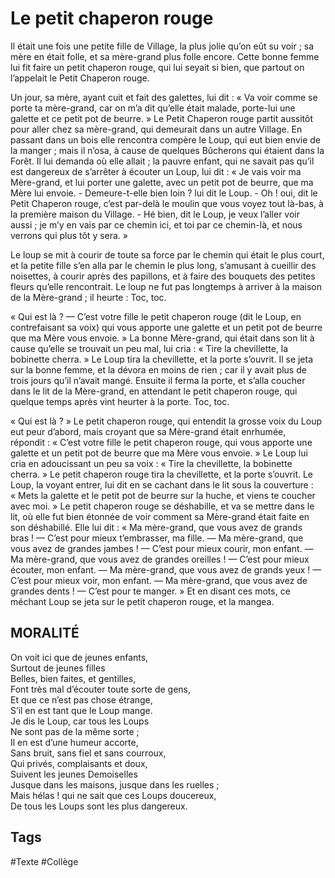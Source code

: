 # Le petit chaperon rouge

Il était une fois une petite fille de Village, la plus jolie qu’on eût su voir ; sa mère en était folle, et sa mère-grand plus folle encore. Cette bonne femme lui fit faire un petit chaperon rouge, qui lui seyait si bien, que partout on l’appelait le Petit Chaperon rouge.

Un jour, sa mère, ayant cuit et fait des galettes, lui dit : « Va voir comme se porte ta mère-grand, car on m’a dit qu’elle était malade, porte-lui une galette et ce petit pot de beurre. » Le Petit Chaperon rouge partit aussitôt pour aller chez sa mère-grand, qui demeurait dans un autre Village. En passant dans un bois elle rencontra compère le Loup, qui eut bien envie de la manger ; mais il n’osa, à cause de quelques Bûcherons qui étaient dans la Forêt. Il lui demanda où elle allait ; la pauvre enfant, qui ne savait pas qu’il est dangereux de s’arrêter à écouter un Loup, lui dit : « Je vais voir ma Mère-grand, et lui porter une galette, avec un petit pot de beurre, que ma Mère lui envoie. - Demeure-t-elle bien loin ? lui dit le Loup. - Oh ! oui, dit le Petit Chaperon rouge, c’est par-delà le moulin que vous voyez tout là-bas, à la première maison du Village. - Hé bien, dit le Loup, je veux l’aller voir aussi ; je m’y en vais par ce chemin ici, et toi par ce chemin-là, et nous verrons qui plus tôt y sera. »

Le loup se mit à courir de toute sa force par le chemin qui était le plus court, et la petite fille s’en alla par le chemin le plus long, s’amusant à cueillir des noisettes, à courir après des papillons, et à faire des bouquets des petites fleurs qu’elle rencontrait. Le loup ne fut pas longtemps à arriver à la maison de la Mère-grand ; il heurte : Toc, toc.

« Qui est là ? — C’est votre fille le petit chaperon rouge (dit le Loup, en contrefaisant sa voix) qui vous apporte une galette et un petit pot de beurre que ma Mère vous envoie. » La bonne Mère-grand, qui était dans son lit à cause qu’elle se trouvait un peu mal, lui cria : « Tire la chevillette, la bobinette cherra. » Le Loup tira la chevillette, et la porte s’ouvrit. Il se jeta sur la bonne femme, et la dévora en moins de rien ; car il y avait plus de trois jours qu’il n’avait mangé. Ensuite il ferma la porte, et s’alla coucher dans le lit de la Mère-grand, en attendant le petit chaperon rouge, qui quelque temps après vint heurter à la porte. Toc, toc.

« Qui est là ? » Le petit chaperon rouge, qui entendit la grosse voix du Loup eut peur d’abord, mais croyant que sa Mère-grand était enrhumée, répondit : « C’est votre fille le petit chaperon rouge, qui vous apporte une galette et un petit pot de beurre que ma Mère vous envoie. » Le Loup lui cria en adoucissant un peu sa voix : « Tire la chevillette, la bobinette cherra. » Le petit chaperon rouge tira la chevillette, et la porte s’ouvrit. Le Loup, la voyant entrer, lui dit en se cachant dans le lit sous la couverture : « Mets la galette et le petit pot de beurre sur la huche, et viens te coucher avec moi. » Le petit chaperon rouge se déshabille, et va se mettre dans le lit, où elle fut bien étonnée de voir comment sa Mère-grand était faite en son déshabillé. Elle lui dit : « Ma mère-grand, que vous avez de grands bras ! — C’est pour mieux t’embrasser, ma fille. — Ma mère-grand, que vous avez de grandes jambes ! — C’est pour mieux courir, mon enfant. — Ma mère-grand, que vous avez de grandes oreilles ! — C’est pour mieux écouter, mon enfant. — Ma mère-grand, que vous avez de grands yeux ! — C’est pour mieux voir, mon enfant. — Ma mère-grand, que vous avez de grandes dents ! — C’est pour te manger. » Et en disant ces mots, ce méchant Loup se jeta sur le petit chaperon rouge, et la mangea.

## MORALITÉ

On voit ici que de jeunes enfants,<br />
Surtout de jeunes filles<br />
Belles, bien faites, et gentilles,<br />
Font très mal d’écouter toute sorte de gens,<br />
Et que ce n’est pas chose étrange,<br />
S’il en est tant que le Loup mange.<br />
Je dis le Loup, car tous les Loups<br />
Ne sont pas de la même sorte ;<br />
Il en est d’une humeur accorte,<br />
Sans bruit, sans fiel et sans courroux,<br />
Qui privés, complaisants et doux,<br />
Suivent les jeunes Demoiselles<br />
Jusque dans les maisons, jusque dans les ruelles ;<br />
Mais hélas ! qui ne sait que ces Loups doucereux,<br />
De tous les Loups sont les plus dangereux.

## Tags

#Texte #Collège 